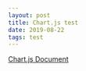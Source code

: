 ```yaml
---
layout: post
title: Chart.js test
date: 2019-08-22
tags: test
---
```


[Chart.js Document](https://www.chartjs.org/docs/latest/getting-started/)

<canvas id="myChart"></canvas>

<script src="/assets/vendor/Chart.bundle.min.js"></script>
<script>
$(document).ready(function(){
  var ctx = document.getElementById('myChart').getContext('2d');
  var chart = new Chart(ctx, {
      // The type of chart we want to create
      type: 'line',

      // The data for our dataset
      data: {
          labels: ['January', 'February', 'March', 'April', 'May', 'June', 'July'],
          datasets: [{
              label: 'My First dataset',
              backgroundColor: 'rgb(255, 99, 132)',
              borderColor: 'rgb(255, 99, 132)',
              data: [0, 10, 5, 2, 20, 30, 45]
          }]
      },

      // Configuration options go here
      options: {}
  });
});//end of document ready
</script>
